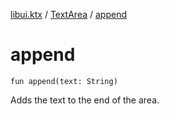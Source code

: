 [libui.ktx](../README.md) / [TextArea](README.md) / [append](append.md)

# append

`fun append(text: String)`

Adds the text to the end of the area.
